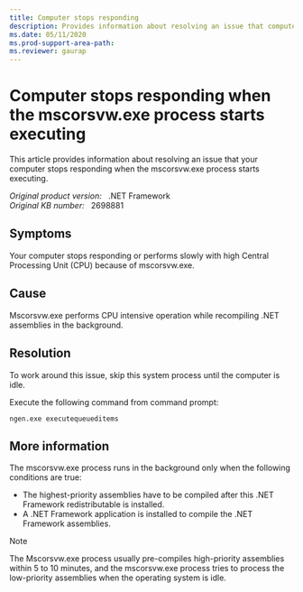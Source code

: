 ```yaml
---
title: Computer stops responding
description: Provides information about resolving an issue that computer stops responding when the Mscorsvw.exe process starts executing.
ms.date: 05/11/2020
ms.prod-support-area-path: 
ms.reviewer: gaurap
---
```

# Computer stops responding when the mscorsvw.exe process starts executing

This article provides information about resolving an issue that your computer stops responding when the mscorsvw.exe process starts executing.

_Original product version:_ &nbsp; .NET Framework  
_Original KB number:_ &nbsp; 2698881

## Symptoms

Your computer stops responding or performs slowly with high Central Processing Unit (CPU) because of mscorsvw.exe.

## Cause

Mscorsvw.exe performs CPU intensive operation while recompiling .NET assemblies in the background.

## Resolution

To work around this issue, skip this system process until the computer is idle.

Execute the following command from command prompt:

```console
ngen.exe executequeueditems
```

## More information

The mscorsvw.exe process runs in the background only when the following conditions are true:

- The highest-priority assemblies have to be compiled after this .NET Framework redistributable is installed.
- A .NET Framework application is installed to compile the .NET Framework assemblies.

> [!NOTE]
> The Mscorsvw.exe process usually pre-compiles high-priority assemblies within 5 to 10 minutes, and the mscorsvw.exe process tries to process the low-priority assemblies when the operating system is idle.
